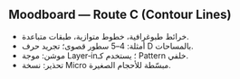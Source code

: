## Moodboard — Route C (Contour Lines)

- خرائط طبوغرافية، خطوط متوازية، طبقات متباعدة.
- أمثلة: 4–5 سطور قصوى؛ تجريد حرف D بالمساحات.
- موشن: موجة Layer‑in؛ يستخدم كـ Pattern خلفي.
- تحذير: نسخة Micro مبسّطة للأحجام الصغيرة.
